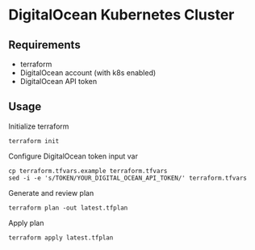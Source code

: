 # DigitalOcean Kubernetes Cluster

## Requirements

* terraform
* DigitalOcean account (with k8s enabled)
* DigitalOcean API token

## Usage

Initialize terraform

```shell
terraform init
```

Configure DigitalOcean token input var

```shell
cp terraform.tfvars.example terraform.tfvars
sed -i -e 's/TOKEN/YOUR_DIGITAL_OCEAN_API_TOKEN/' terraform.tfvars
```

Generate and review plan

```shell
terraform plan -out latest.tfplan
```

Apply plan
```shell
terraform apply latest.tfplan
```

